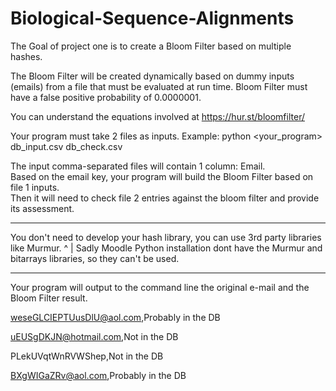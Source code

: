 # Biological-Sequence-Alignments


The Goal of project one is to create a Bloom Filter based on multiple hashes.

The Bloom Filter will be created dynamically based on dummy inputs (emails) from a file that must be evaluated at run time.
Bloom Filter must have a false positive probability of 0.0000001.

You can understand the equations involved at https://hur.st/bloomfilter/ 

Your program must take 2 files as inputs.
    Example: python <your_program> db_input.csv db_check.csv
    
The input comma-separated files will contain 1 column: Email.   
Based on the email key, your program will build the Bloom Filter based on file 1 inputs.  
Then it will need to check file 2 entries against the bloom filter and provide its assessment.

***
You don't need to develop your hash library, you can use 3rd party libraries like Murmur.
                                                ^
                                                |
Sadly Moodle Python installation dont have the Murmur and bitarrays libraries, so they can't be used.
***

Your program will output to the command line the original e-mail and the Bloom Filter result.

weseGLCIEPTUusDlU@aol.com,Probably in the DB

uEUSgDKJN@hotmail.com,Not  in the DB

PLekUVqtWnRVWShep,Not  in the DB

BXgWIGaZRv@aol.com,Probably in the DB

